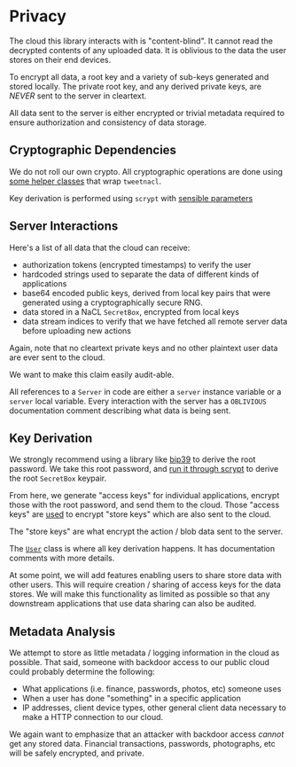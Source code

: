 # Privacy

The cloud this library interacts with is "content-blind". It cannot read the
decrypted contents of any uploaded data. It is oblivious to the data the user
stores on their end devices.

To encrypt all data, a root key and a variety of sub-keys generated and stored
locally. The private root key, and any derived private keys, are *NEVER* sent to
the server in cleartext.  

All data sent to the server is either encrypted or trivial metadata required to
ensure authorization and consistency of data storage.

## Cryptographic Dependencies

We do not roll our own crypto. All cryptographic operations are done using
[some helper classes][1] that wrap `tweetnacl`.

Key derivation is performed using `scrypt` with [sensible parameters][2]

[1]: lib/crypto.js
[2]: lib/crypto.js:27

## Server Interactions

Here's a list of all data that the cloud can receive:

- authorization tokens (encrypted timestamps) to verify the user
- hardcoded strings used to separate the data of different kinds of applications
- base64 encoded public keys, derived from local key pairs that were generated
  using a cryptographically secure RNG.
- data stored in a NaCL `SecretBox`, encrypted from local keys
- data stream indices to verify that we have fetched all remote server data
  before uploading new actions

Again, note that no cleartext private keys and no other plaintext user data are
ever sent to the cloud.

We want to make this claim easily audit-able.

All references to a `Server` in code are either a `server` instance variable or
a `server` local variable. Every interaction with the server has a `OBLIVIOUS`
documentation comment describing what data is being sent.

## Key Derivation

We strongly recommend using a library like [bip39][3] to derive the root
password. We take this root password, and [run it through scrypt][4] to derive
the root `SecretBox` keypair.

From here, we generate "access keys" for individual applications, encrypt those
with the root password, and send them to the cloud. Those "access keys" are
[used][5] to encrypt "store keys" which are also sent to the cloud.

The "store keys" are what encrypt the action / blob data sent to the server.

The [`User`](lib/user.js) class is where all key derivation happens. It has
documentation comments with more details.

At some point, we will add features enabling users to share store data with
other users. This will require creation / sharing of access keys for the data
stores. We will make this functionality as limited as possible so that any
downstream applications that use data sharing can also be audited.  

[3]: https://github.com/bitcoinjs/bip39/
[4]: lib/crypto.js#L27
[5]: lib/user.js

## Metadata Analysis

We attempt to store as little metadata / logging information in the cloud as
possible. That said, someone with backdoor access to our public cloud could
probably determine the following:

- What applications (i.e. finance, passwords, photos, etc) someone uses
- When a user has done "something" in a specific application
- IP addresses, client device types, other general client data necessary to make
  a HTTP connection to our cloud.

We again want to emphasize that an attacker with backdoor access *cannot* get
any stored data. Financial transactions, passwords, photographs, etc will be
safely encrypted, and private.
